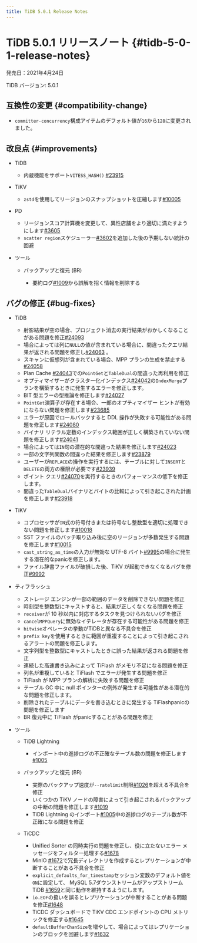 ```yaml
---
title: TiDB 5.0.1 Release Notes
---
```


# TiDB 5.0.1 リリースノート {#tidb-5-0-1-release-notes}

発売日：2021年4月24日

TiDB バージョン: 5.0.1

## 互換性の変更 {#compatibility-change}

-   `committer-concurrency`構成アイテムのデフォルト値が`16`から`128`に変更されました。

## 改良点 {#improvements}

-   TiDB

    -   内蔵機能をサポート`VITESS_HASH()` [#23915](https://github.com/pingcap/tidb/pull/23915)

-   TiKV

    -   `zstd`を使用してリージョンのスナップショットを圧縮します[#10005](https://github.com/tikv/tikv/pull/10005)

-   PD

    -   リージョンスコア計算機を変更して、異性店舗をより適切に満たすようにします[#3605](https://github.com/pingcap/pd/pull/3605)
    -   `scatter region`スケジューラー[#3602](https://github.com/pingcap/pd/pull/3602)を追加した後の予期しない統計の回避

-   ツール

    -   バックアップと復元 (BR)

        -   要約ログ[#1009](https://github.com/pingcap/br/pull/1009)から誤解を招く情報を削除する

## バグの修正 {#bug-fixes}

-   TiDB

    -   射影結果が空の場合、プロジェクト消去の実行結果がおかしくなることがある問題を修正[#24093](https://github.com/pingcap/tidb/pull/24093)
    -   場合によっては列に`NULL`の値が含まれている場合に、間違ったクエリ結果が返される問題を修正し[#24063](https://github.com/pingcap/tidb/pull/24063) 。
    -   スキャンに仮想列が含まれている場合、MPP プランの生成を禁止する[#24058](https://github.com/pingcap/tidb/pull/24058)
    -   Plan Cache [#24043](https://github.com/pingcap/tidb/pull/24043)での`PointGet`と`TableDual`の間違った再利用を修正
    -   オプティマイザーがクラスター化インデックス[#24042](https://github.com/pingcap/tidb/pull/24042)の`IndexMerge`プランを構築するときに発生するエラーを修正します。
    -   BIT 型エラーの型推論を修正します[#24027](https://github.com/pingcap/tidb/pull/24027)
    -   `PointGet`演算子が存在する場合、一部のオプティマイザー ヒントが有効にならない問題を修正します[#23685](https://github.com/pingcap/tidb/pull/23685)
    -   エラーが原因でロールバックすると DDL 操作が失敗する可能性がある問題を修正します[#24080](https://github.com/pingcap/tidb/pull/24080)
    -   バイナリ リテラル定数のインデックス範囲が正しく構築されていない問題を修正します[#24041](https://github.com/pingcap/tidb/pull/24041)
    -   場合によっては`IN`句の潜在的な間違った結果を修正します[#24023](https://github.com/pingcap/tidb/pull/24023)
    -   一部の文字列関数の間違った結果を修正します[#23879](https://github.com/pingcap/tidb/pull/23879)
    -   ユーザーが`REPLACE`の操作を実行するには、テーブルに対して`INSERT`と`DELETE`の両方の権限が必要です[#23939](https://github.com/pingcap/tidb/pull/23939)
    -   ポイント クエリ[#24070](https://github.com/pingcap/tidb/pull/24070)を実行するときのパフォーマンスの低下を修正します。
    -   間違った`TableDual`バイナリとバイトの比較によって引き起こされた計画を修正します[#23918](https://github.com/pingcap/tidb/pull/23918)

-   TiKV

    -   コプロセッサが`IN`式の符号付きまたは符号なし整数型を適切に処理できない問題を修正します[#10018](https://github.com/tikv/tikv/pull/10018)
    -   SST ファイルのバッチ取り込み後に空のリージョンが多数発生する問題を修正します[#10015](https://github.com/tikv/tikv/pull/10015)
    -   `cast_string_as_time`の入力が無効な UTF-8 バイト[#9995](https://github.com/tikv/tikv/pull/9995)の場合に発生する潜在的なpanicを修正します。
    -   ファイル辞書ファイルが破損した後、TiKV が起動できなくなるバグを修正[#9992](https://github.com/tikv/tikv/pull/9992)

-   ティフラッシュ

    -   ストレージ エンジンが一部の範囲のデータを削除できない問題を修正
    -   時刻型を整数型にキャストすると、結果が正しくなくなる問題を修正
    -   `receiver`が 10 秒以内に対応するタスクを見つけられないバグを修正
    -   `cancelMPPQuery`に無効なイテレータが存在する可能性がある問題を修正
    -   `bitwise`オペレータの挙動がTiDBと異なる不具合を修正
    -   `prefix key`を使用するときに範囲が重複することによって引き起こされるアラートの問題を修正します。
    -   文字列型を整数型にキャストしたときに誤った結果が返される問題を修正
    -   連続した高速書き込みによって TiFlash がメモリ不足になる問題を修正
    -   列名が重複していると TiFlash でエラーが発生する問題を修正
    -   TiFlash が MPP プランの解析に失敗する問題を修正
    -   テーブル GC 中に null ポインターの例外が発生する可能性がある潜在的な問題を修正します。
    -   削除されたテーブルにデータを書き込むときに発生する TiFlashpanicの問題を修正します
    -   BR 復元中に TiFlash がpanicすることがある問題を修正

-   ツール

    -   TiDB Lightning

        -   インポート中の進捗ログの不正確なテーブル数の問題を修正します[#1005](https://github.com/pingcap/br/pull/1005)

    -   バックアップと復元 (BR)

        -   実際のバックアップ速度が`--ratelimit`制限[#1026](https://github.com/pingcap/br/pull/1026)を超える不具合を修正
        -   いくつかの TiKV ノードの障害によって引き起こされるバックアップの中断の問題を修正します[#1019](https://github.com/pingcap/br/pull/1019)
        -   TiDB Lightning のインポート[#1005](https://github.com/pingcap/br/pull/1005)中の進捗ログのテーブル数が不正確になる問題を修正

    -   TiCDC

        -   Unified Sorter の同時実行の問題を修正し、役に立たないエラー メッセージをフィルター処理する[#1678](https://github.com/pingcap/tiflow/pull/1678)
        -   MinIO [#1672](https://github.com/pingcap/tiflow/pull/1672)で冗長ディレクトリを作成するとレプリケーションが中断することがある不具合を修正
        -   `explicit_defaults_for_timestamp`セッション変数のデフォルト値を`ON`に設定して、 MySQL 5.7ダウンストリームがアップストリーム TiDB [#1659](https://github.com/pingcap/tiflow/pull/1659)と同じ動作を維持するようにします。
        -   `io.EOF`の扱いを誤るとレプリケーションが中断することがある問題を修正[#1648](https://github.com/pingcap/tiflow/pull/1648)
        -   TiCDC ダッシュボードで TiKV CDC エンドポイントの CPU メトリックを修正する[#1645](https://github.com/pingcap/tiflow/pull/1645)
        -   `defaultBufferChanSize`を増やして、場合によってはレプリケーションのブロックを回避します[#1632](https://github.com/pingcap/tiflow/pull/1632)
